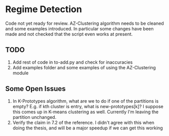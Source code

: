 # Regime Detection

Code not yet ready for review. AZ-Clustering algorithm needs to be cleaned and some examples introduced. In particular some changes have been made and not checked that the script even works at present.

## TODO

1. Add rest of code in to-add.py and check for inaccuracies
2. Add examples folder and some examples of using the AZ-Clustering module

## Some Open Issues

1. In K-Prototypes algorithm, what are we to do if one of the partitions is empty? E.g. if kth cluster is entry, what is new-prototypes[k]? I suppose this comes up in K-means clustering as well. Currently I'm leaving the partition unchanged.
2. Verify the claim in 7.2 of the reference. I didn't agree with this when doing the thesis, and will be a major speedup if we can get this working
